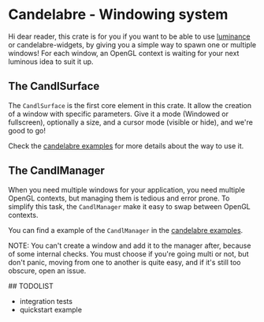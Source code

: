 # Candelabre - Windowing system

Hi dear reader, this crate is for you if you want to be able to use
[luminance](https://github.com/phaazon/luminance-rs) or candelabre-widgets, by
giving you a simple way to spawn one or multiple windows! For each window, an
OpenGL context is waiting for your next luminous idea to suit it up.

## The CandlSurface

The `CandlSurface` is the first core element in this crate. It allow the
creation of a window with specific parameters. Give it a mode (Windowed or
fullscreen), optionally a size, and a cursor mode (visible or hide), and
we're good to go!

Check the
[candelabre examples](https://github.com/othelarian/candelabre/tree/master/candelabre-examples)
for more details about the way to use it.

## The CandlManager

When you need multiple windows for your application, you need multiple OpenGL
contexts, but managing them is tedious and error prone. To simplify this task,
the `CandlManager` make it easy to swap between OpenGL contexts.

You can find a example of the `CandlManager` in the
[candelabre examples](https://github.com/othelarian/candelabre/tree/master/candelabre-examples).

NOTE: You can't create a window and add it to the manager after, because of
some internal checks. You must choose if you're going multi or not, but don't
panic, moving from one to another is quite easy, and if it's still too obscure,
open an issue.

## TODOLIST

* integration tests
* quickstart example
